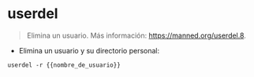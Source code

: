 # userdel

> Elimina un usuario.
> Más información: <https://manned.org/userdel.8>.

- Elimina un usuario y su directorio personal:

`userdel -r {{nombre_de_usuario}}`

